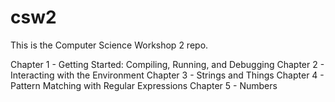 # csw2

This is the Computer Science Workshop 2 repo.

Chapter 1 - Getting Started: Compiling, Running, and Debugging
Chapter 2 - Interacting with the Environment
Chapter 3 - Strings and Things
Chapter 4 - Pattern Matching with Regular Expressions
Chapter 5 - Numbers

